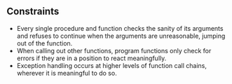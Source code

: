 ## Constraints

- Every single procedure and function checks the sanity of its arguments and refuses to continue when the arguments are unreasonable, jumping out of the function.
- When calling out other functions, program functions only check for errors if they are in a position to react meaningfully.
- Exception handling occurs at higher levels of function call chains, wherever it is meaningful to do so.
